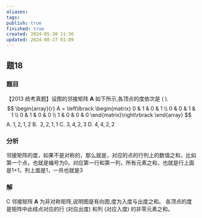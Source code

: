 ```yaml
---
aliases: 
tags: 
publish: true
finished: true
created: 2024-05-30 11:56
updated: 2024-08-27 01:09
---
```

## 题18
### 题目
【2013 统考真题】设图的邻接矩阵 $\mathbf{A}$ 如下所示,各顶点的度依次是 ( ).
$$
\begin{array}{r} A = \left\lbrack  \begin{matrix} 0 & 1 & 0 & 1 \\  0 & 0 & 1 & 1 \\  0 & 1 & 0 & 0 \\  1 & 0 & 0 & 0 \end{matrix}\right\rbrack   \end{array}
$$
A. $1,2,1,2$ 
B. $\;2,2,1,1$ 
C. $3,4,2,3$ 
D. $4,4,2,2$
### 分析
邻接矩阵的度，如果不是对称的，那么就是，对应的点的行列上的数值之和，比如第一个点，也就是编号为0，对应第一行和第一列，所有元素之和，也就是行上面是1+1，列上面是1，一共也就是3
### 解
C
邻接矩阵 $\mathbf{A}$ 为非对称矩阵,说明图是有向图,度为入度与出度之和。
各顶点的度是矩阵中此结点对应的行 (对应出度) 和列 (对应入度) 的非零元素之和。
